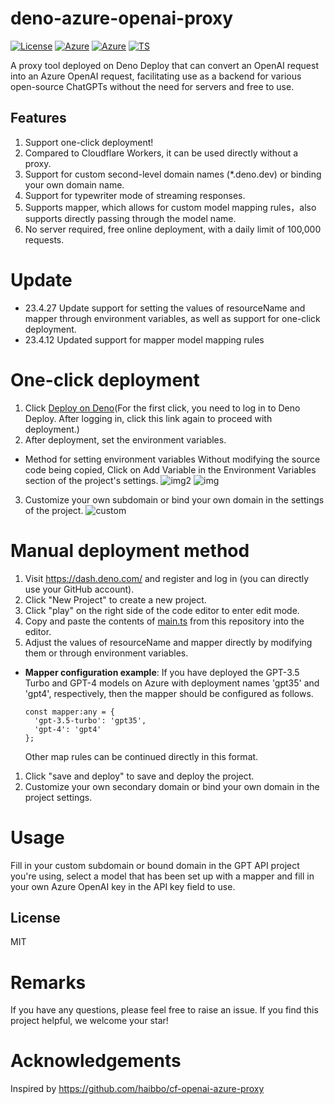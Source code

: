 # deno-azure-openai-proxy
[![License](https://badgen.net/badge/license/MIT/cyan)](https://github.com/hbsgithub/deno-azure-openai-proxy/blob/main/LICENSE)
[![Azure](https://badgen.net/badge/icon/Azure?icon=azure&label)](https://github.com/hbsgithub/deno-azure-openai-proxy)
[![Azure](https://badgen.net/badge/icon/OpenAI?icon=azure&label)](https://github.com/hbsgithub/deno-azure-openai-proxy)
[![TS](https://badgen.net/badge/icon/typescript?icon=typescript&label)](https://github.com/hbsgithub/deno-azure-openai-proxy)

A proxy tool deployed on Deno Deploy that can convert an OpenAI request into an Azure OpenAI request, facilitating use as a backend for various open-source ChatGPTs without the need for servers and free to use.
## Features
1. Support one-click deployment!
2. Compared to Cloudflare Workers, it can be used directly without a proxy.
3. Support for custom second-level domain names (*.deno.dev) or binding your own domain name.
4. Support for typewriter mode of streaming responses.
5. Supports mapper, which allows for custom model mapping rules，also supports directly passing through the model name.
6. No server required, free online deployment, with a daily limit of 100,000 requests.
# Update
- 23.4.27 Update support for setting the values of resourceName and mapper through environment variables, as well as support for one-click deployment.
- 23.4.12 Updated support for mapper model mapping rules
# One-click deployment
1. Click [Deploy on Deno](https://dash.deno.com/new?url=https://raw.githubusercontent.com/hbsgithub/deno-azure-openai-proxy/main/main.ts)(For the first click, you need to log in to Deno Deploy. After logging in, click this link again to proceed with deployment.)
2. After deployment, set the environment variables.
- Method for setting environment variables
Without modifying the source code being copied, Click on Add Variable in the Environment Variables section of the project's settings.
![img2](https://raw.githubusercontent.com/hbsgithub/deno-azure-openai-proxy/main/img/Environment%20Variables.png)
![img](https://user-images.githubusercontent.com/1295315/233124125-1ea95665-ffab-4b5c-a7ba-26f31f1bb0b3.png)
3. Customize your own subdomain or bind your own domain in the settings of the project.
![custom](https://raw.githubusercontent.com/hbsgithub/deno-azure-openai-proxy/main/img/custom%20url.png)
# Manual deployment method

1. Visit https://dash.deno.com/ and register and log in (you can directly use your GitHub account).
2. Click "New Project" to create a new project.
3. Click "play" on the right side of the code editor to enter edit mode.
4. Copy and paste the contents of [main.ts](https://github.com/hbsgithub/deno-azure-openai-proxy/blob/main/main.ts) from this repository into the editor.
5. Adjust the values of resourceName and mapper directly by modifying them or through environment variables.

- **Mapper configuration example**: If you have deployed the GPT-3.5 Turbo and GPT-4 models on Azure with deployment names 'gpt35' and 'gpt4', respectively, then the mapper should be configured as follows.
  ```
  const mapper:any = {
    'gpt-3.5-turbo': 'gpt35',
    'gpt-4': 'gpt4' 
  };
  ```
   Other map rules can be continued directly in this format.


1. Click "save and deploy" to save and deploy the project.
2. Customize your own secondary domain or bind your own domain in the project settings.

# Usage

Fill in your custom subdomain or bound domain in the GPT API project you're using, select a model that has been set up with a mapper and fill in your own Azure OpenAI key in the API key field to use.
## License
MIT
# Remarks
If you have any questions, please feel free to raise an issue. If you find this project helpful, we welcome your star!
# Acknowledgements

Inspired by https://github.com/haibbo/cf-openai-azure-proxy